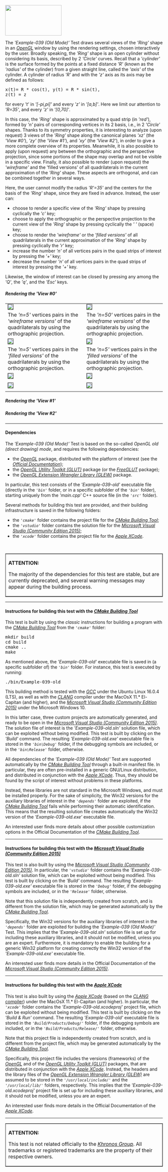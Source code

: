 <A href="http://www.opengl.org"><IMG src='https://www.khronos.org/assets/images/api_logos/opengl.png' border=0 width="180" 
height="97"></A>

The <i>'Example-039 (Old Mode)'</i> Test draws several views of the <i>'Ring'</i> shape in an <A href="http://www.opengl.org"><i>OpenGL</i></A> window by using the rendering settings, chosen interactively by the user. Broadly speaking, the <i>'Ring'</i> shape is an open cylinder without considering its basis, described by 2 <i>'Circle'</i> curves. Recall that a <i>'cylinder'</i> is the surface formed by the points at a fixed distance <i>'R'</i> (known as the <i>'radius'</i> of the cylinder) from a given straight line, called the <i>'axis'</i> of the cylinder. A cylinder of radius <i>'R'</i> and with the <i>'z'</i> axis as its axis may be defined as follows:<p><pre>x(t)= R * cos(t), y(t) = R * sin(t), z(t) = z</pre><p>for every <i>'t'</i> in <i>'[-pi,pi]'</i> and every <i>'z'</i> in <i>'[a,b]'</i>. Here we limit our attention to <i>'R=35'</i>, and every <i>'z'</i> in <i>'[0,70]'</i>.<p>In this case, the <i>'Ring'</i> shape is approximated by a quad strip (in <i>'red'</i>), formed by <i>'n'</i> pairs of corresponding vertices in its 2 basis, i.e., in 2 <i>'Circle'</i> shapes. Thanks to its symmetry properties, it is interesting to analyze (upon request) 3 views of the <i>'Ring'</i> shape along the canonical planes <i>'xz'</i> (the <i>'View #0'</i>), <i>'zy'</i> (the <i>'View #1'</i>), and <i>'xy'</i> (the <i>'View #2'</i>), in order to give a more complete overview of its properties. Meanwhile, it is also possible to apply (upon request) any between the orthographic and the perspective projection, since some portions of the shape may overlap and not be visible in a specific view. Finally, it also possible to render (upon request) the <i>'wireframe'</i> and the 'filled versions'</i> of all quadrilaterals in the current approximation of the <i>'Ring'</i> shape. These aspects are orthogonal, and can be combined together in several ways.<p>Here, the user cannot modify the radius <i>'R'=35'</i> and the centers for the basis of the <i>'Ring'</i> shape, since they are fixed in advance. Instead, the user can:<p><ul>
<li>choose to render a specific view of the <i>'Ring'</i> shape by pressing cyclically the <i>'c'</i> key;</li>
<li>choose to apply the orthographic or the perspective projection to the current view of the <i>'Ring'</i> shape by pressing cyclically the <i>' '</i> (space) key;</li>
<li>choose to render the <i>'wireframe'</i> or the <i>'filled versions'</i> of all quadrilaterals in the current approximation of the <i>'Ring'</i> shape by pressing cyclically the <i>'r'</i> key;</li>
<li>increase the number <i>'n'</i> of all vertices pairs in the quad strips of interest by pressing the <i>'+'</i> key;</li>
<li>decrease the number <i>'n'</i> of all vertices pairs in the quad strips of interest by pressing the <i>'+'</i> key.</li></ul><p>Likewise, the window of interest can be closed by pressing any among the <i>'Q'</i>, the <i>'q'</i>, and the <i>'Esc'</i> keys.

<p><h5>Rendering the <i>'View #0'</i></h5>
<p><table border=0 width=100%><tr>
<tr>
<td width=50%><IMG style=float:middle src='http://davidcanino.github.io/img/shots_opengl/shot_example039_old_view0_wireframe_orthographic_0.png' border='1'></td>
<td width=50%><IMG style=float:middle src='http://davidcanino.github.io/img/shots_opengl/shot_example038_old_tessellation0_50_edges.png' border='1'></td></tr>
<tr>
<td width=50%>The <i>'n=5'</i> vertices pairs in the <i>'wireframe versions'</i> of the quadrilaterals by using the orthographic projection.</td>
<td width=50%>The <i>'n=50'</i> vertices pairs in the <i>'wireframe versions'</i> of the quadrilaterals by using the orthographic projection.</td>
</tr>
<tr>
<td width=50%><IMG style=float:middle src='http://davidcanino.github.io/img/shots_opengl/shot_example039_old_view0_filled_orthographic_0.png' border='1'></td>
<td width=50%><IMG style=float:middle src='http://davidcanino.github.io/img/shots_opengl/shot_example038_old_tessellation0_50_edges.png' border='1'></td></tr>
<tr>
<td width=50%>The <i>'n=5'</i> vertices pairs in the <i>'filled versions'</i> of the quadrilaterals by using the orthographic projection.</td>
<td width=50%>The <i>'n=5'</i> vertices pairs in the <i>'filled versions'</i> of the quadrilaterals by using the orthographic projection.</td>
</tr>
<tr>
<td width=50%><IMG style=float:middle src='http://davidcanino.github.io/img/shots_opengl/shot_example038_old_tessellation0_edges.png' border='1'></td>
<td width=50%><IMG style=float:middle src='http://davidcanino.github.io/img/shots_opengl/shot_example038_old_tessellation0_50_edges.png' border='1'></td></tr>
<tr>
<td width=50%>				</td>
<td width=50%>				</td>
</tr>
<tr>
<td width=50%><IMG style=float:middle src='http://davidcanino.github.io/img/shots_opengl/shot_example039_old_view0_filled_perspective_0.png' border='1'></td>
<td width=50%><IMG style=float:middle src='http://davidcanino.github.io/img/shots_opengl/shot_example038_old_tessellation0_50_edges.png' border='1'></td></tr>
<tr>
<td width=50%>				</td>
<td width=50%>				</td>
</tr>






</table><p>
<p><h5>Rendering the <i>'View #1'</i></h5>

<p><h5>Rendering the <i>'View #2'</i></h5>


<p><hr><p><h4>Dependencies</h4>

The <i>'Example-039 (Old Mode)'</i> Test is based on the so-called <i>OpenGL old (direct drawing) mode</i>, and requires the following dependencies:<ul>

<li>the <A href="http://www.opengl.org"><i>OpenGL</i></A> package, distributed with the platform of interest (see the <i><A href="https://www.khronos.org/opengl/wiki/Getting_Started">Official Documentation</A></i>);</li>
<li>the <i><A href="https://www.opengl.org/resources/libraries/glut/">OpenGL Utility Toolkit (GLUT)</A></i> package (or the <A href="http://freeglut.sourceforge.net/"><i>FreeGLUT</i></A> package);</li>
<li>the <A href="http://glew.sourceforge.net/"><i>OpenGL Extension Wrangler Library (GLEW)</i></A> package.</li></ul><p>In particular, this test consists of the <i>'Example-039-old'</i> executable file (directly in the <i><code>'bin'</code></i> folder, or in a specific subfolder of the <i><code>'bin'</code></i> folder), starting uniquely from the <i>'main.cpp'</i> C++ source file (in the <i><code>'src'</code></i> folder).<p>Several methods for building this test are provided, and their building infrastructure is saved in the following folders:<p><ul>
<li>the <i><code>'cmake'</code></i> folder contains the project file for the <i><A href="http://cmake.org">CMake Building Tool</A></i>;</li>
<li>the <i><code>'vstudio'</code></i> folder contains the solution file for the <i><A href="http://www.visualstudio.com/">Microsoft Visual Studio (Community Edition 2015)</A></i>;</li>
<li>the <i><code>'xcode'</code></i> folder contains the project file for the <i><A href="http://developer.apple.com/xcode/">Apple XCode</A></i>.</li></ul><br><table border=1><tr><td><p><b>ATTENTION:</b><p>The majority of the dependencies for this test are stable, but are currently deprecated, and several warning messages may appear during the building process.<p></td></tr></table><p><hr><p>

<h4>Instructions for building this test with the <i><A href="http://cmake.org">CMake Building Tool</A></i></h4>

This test is built by using the <i>classic</i> instructions for building a program with the <i><A href="http://cmake.org">CMake Building Tool</A></i> from the <i><code>'cmake\'</code></i> folder:
<pre>mkdir build
cd build
cmake ..
make
</pre><p>As mentioned above, the <i>'Example-039-old'</i> executable file is saved in (a specific subfolder of) the <i><code>'bin'</code></i> folder. For instance, this test is executed by running:<pre>./bin/Example-039-old</pre><p>This building method is tested with the <A href="http://gcc.gnu.org/"><i>GCC</i></A> under the Ubuntu Linux 16.0.4 (LTS), as well as with the <A href="http://clang.llvm.org/"><i>CLANG</i></A> compiler under the MacOsX 11.* El-Capitan (and higher), and the <A href="http://www.visualstudio.com/"><i>Microsoft Visual Studio (Community Edition 2015)</i></A> under the Microsoft Windows 10.<p>In this latter case, three custom projects are automatically generated, and ready to be open in the <A href="http://www.visualstudio.com/"><i>Microsoft Visual Studio (Community Edition 2015)</i></A>. The solution file of interest is the <i>'Example-039-old.sln'</i> solution file, which can be exploited without being modified. This test is built by clicking on the <i>'Build'</i> command. The resulting <i>'Example-039-old.exe'</i> executable file is stored in the <i><code>'bin\Debug'</code></i> folder, if the debugging symbols are included, or in the <i><code>'bin\Release'</code></i> folder, otherwise.<p>

All dependencies of the <i>'Example-039 (Old Mode)'</i> Test are supported automatically by the <i><A href="http://cmake.org">CMake Building Tool</A></i> through a built-in manifest file. In particular, they are often pre-installed in a generic GNU/Linux distribution, and distributed in conjunction with the <A href="http://developer.apple.com/xcode/"><i>Apple XCode</i></A>. Thus, they should be found by the script of interest without problems in these platforms.<p>Instead, these libraries are not standard in the Microsoft Windows, and must be installed properly. For the sake of simplicity, the Win32 versions for the auxiliary libraries of interest in the <i><code>'depends'</code></i> folder are exploited, if the <i><A href="http://cmake.org">CMake Building Tool</A></i> fails while performing their automatic identification. This means that the resulting solution file creates automatically the Win32 version of the <i>'Example-039-old.exe'</i> executable file.<p>An interested user finds more details about other possible customization options in the Official Documentation of the <i><A href="http://cmake.org">CMake Building Tool</A></i>.<p><hr><p>

<h4>Instructions for building this test with the <i><A href="http://www.visualstudio.com/">Microsoft Visual Studio (Community Edition 2015)</A></i></h4>

This test is also built by using the <A href="http://www.visualstudio.com/"><i>Microsoft Visual Studio (Community Edition 2015)</i></A>. In particular, the <i><code>'vstudio\'</code></i> folder contains the <i>'Example-039-old.sln'</i> solution file, which can be exploited without being modified. This test is built by clicking on the <i>'Build'</i> command. The resulting <i>'Example-039-old.exe'</i> executable file is stored in the <i><code>'Debug'</code></i> folder, if the debugging symbols are included, or in the <i><code>'Release'</code></i> folder, otherwise.

Note that this solution file is independently created from scratch, and is different from the solution file, which may be generated automatically by the <i><A href="http://cmake.org">CMake Building Tool</A></i>.

Specifically, the Win32 versions for the auxiliary libraries of interest in the <i><code>'depends\'</code></i> folder are exploited for building the <i>'Example-039 (Old Mode)'</i> Test. This implies that the <i>'Example-039-old.sln'</i> solution file is set up for including these auxiliary libraries, and it should not be modified, unless you are an expert. Furthermore, it is mandatory to enable the building for a generic Win32 platform for creating correctly the Win32 version of the <i>'Example-039-old.exe'</i> executable file.<p>An interested user finds more details in the Official Documentation of the <i><A href="http://www.visualstudio.com/">Microsoft Visual Studio (Community Edition 2015)</A></i>.<p><hr><p>

<h4>Instructions for building this test with the <i><A href="http://developer.apple.com/xcode/">Apple XCode</A></i></h4>

This test is also built by using the <A href="http://developer.apple.com/xcode/"><i>Apple XCode</i></A> (based on the <A href="http://clang.llvm.org/"><i>CLANG</i> compiler</A>) under the MacOsX 11.* El-Capitan (and higher). In particular, the <i><code>'xcode'</code></i> folder contains the <i>'Example-039-old.xcodeproj'</i> project file, which can be exploited without being modified. This test is built by clicking on the <i>'Build & Run'</i> command. The resulting <i>'Example-039-old'</i> executable file is stored in the <i><code>'Build/Products/Debug/'</code></i> folder, if the debugging symbols are included, or in the <i><code>'Build/Products/Release/'</code></i> folder, otherwise.<p>

Note that this project file is independently created from scratch, and is different from the project file, which may be generated automatically by the <i><A href="http://cmake.org">CMake Building Tool</A></i>.<p>

Specifically, this project file includes the versions (frameworks) of the <A href="http://www.opengl.org"><i>OpenGL</i></A> and of the <i><A href="https://www.opengl.org/resources/libraries/glut/">OpenGL Utility Toolkit (GLUT)</A></i> packages, that are distributed in conjunction with the <A href="http://developer.apple.com/xcode/"><i>Apple XCode</i></A>. Instead, the headers and the library files of the <A href="http://glew.sourceforge.net/"><i>OpenGL Extension Wrangler Library (GLEW)</i></A> are assumed to be stored in the <i><code>'/usr/local/include/'</code></i> and the <i><code>'/usr/local/lib/'</code></i> folders, respectively. This implies that the <i>'Example-039-old.xcodeproj'</i> project file is set up for including these auxiliary libraries, and it should not be modified, unless you are an expert.<p>An interested user finds more details in the Official Documentation of the <A href="http://developer.apple.com/xcode/"><i>Apple XCode</i></A>.<p><hr><p><table border=1><tr><td><p><b>ATTENTION:</b><p>This test is not related officially to the <i><A href="https://www.khronos.org/">Khronos Group</A></i>. All trademarks or registered trademarks are the property of their respective owners.</td></tr></table>
